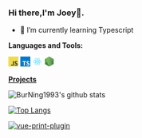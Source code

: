 ### Hi there,I'm Joey👋.

- 🌱 I’m currently learning Typescript

**Languages and Tools:**

<code><img height="20" src="https://raw.githubusercontent.com/github/explore/80688e429a7d4ef2fca1e82350fe8e3517d3494d/topics/javascript/javascript.png"></code>
<code><img height="20" src="https://raw.githubusercontent.com/github/explore/80688e429a7d4ef2fca1e82350fe8e3517d3494d/topics/typescript/typescript.png"></code>
<code><img height="20" src="https://raw.githubusercontent.com/github/explore/80688e429a7d4ef2fca1e82350fe8e3517d3494d/topics/react/react.png"></code>
<code><img height="20" src="https://raw.githubusercontent.com/github/explore/80688e429a7d4ef2fca1e82350fe8e3517d3494d/topics/nodejs/nodejs.png"></code>

**[Projects](https://burning1993.github.io/)**

![BurNing1993's github stats](https://github-readme-stats.vercel.app/api?username=BurNing1993&show_icons=true&theme=radical)


[![Top Langs](https://github-readme-stats.vercel.app/api/top-langs/?username=BurNing1993)](https://github.com/anuraghazra/github-readme-stats)

[![vue-print-plugin](https://github-readme-stats.vercel.app/api/pin/?username=BurNing1993&repo=vue-print-plugin)](https://github.com/anuraghazra/github-readme-stats)

